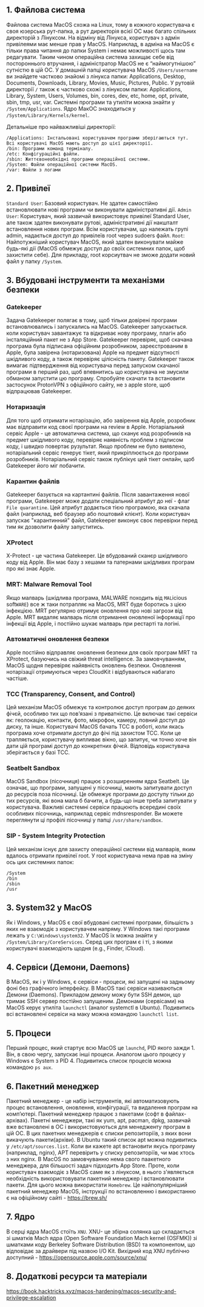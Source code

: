 ## 1. Файлова система
Файлова система MacOS схожа на Linux, тому в кожного користувача є своя юзерська рут-папка, а рут директорія всієї ОС має багато спільних директорій з Лінуксом. На відміну від Лінукса, користувач з адмін привілеями має менше прав у MacOS. Наприклад, в адміна на MacOS є тільки права читання до папки System і немає можливості щось там редагувати. Таким чином операційна система захищає себе від постороннього втручання, і адміністратор MacOS не є “наймогутнішою” сутністю в цій ОС.
У домашній папці користувача MacOS `/Users/username` ви знайдете частково знайомі з лінукса папки: Applications, Desktop, Documents, Downloads, Library, Movies, Music, Pictures, Public.
У рутовій директорії `/` також є частково схожі з лінуксом папки: Applications, Library, System, Users, Volumes, bin, cores, dev, etc, home, opt, private, sbin, tmp, usr, var.
Системні програми та утиліти можна знайти у `/System/Applications`.
Ядро МакОС знаходиться у `/System/Library/Kernels/kernel`.

Детальніше про найважливіші директорії:
```
/Applications: Інстальовані користувачем програми зберігаються тут. Всі користувачі MacOS мають доступ до цієї директорії.
/bin: Програми команд терміналу.
/etc: Конфігураційні файли.
/sbin: Життєвонеобхідні програми операційної системи.
/System: Файли операційної системи MacOS.
/var: Файли з логами
```

## 2. Привілеї
`Standard User`: Базовий користувач. Не здатен самостійно встановлювати нові програми чи виконувати адміністративні дії.
`Admin User`: Користувач, який зазвичай використовує привілеї Standard User, але також здатен виконувати рутові, адміністративні дії накшталт встановлення нових програм. Всім користувачам, що належать групі admin, надається доступ до привілеїв root через sudoers файл.
`Root`: Найпотужніший користувач MacOS, який здатен виконувати майже будь-які дії (MacOS обмежує доступ до своїх системних папок, щоб захистити себе). Для прикладу, root корсиутвач не зможе додати новий файл у папку `/System`. 

## 3. Вбудовані інструменти та механізми безпеки
### Gatekeeper
Задача Gatekeeper полягає в тому, щоб тільки довірені програми встановлювались і запускались на MacOS. Gatekeeper запускається. коли користувач завантажує та відкриває нову програму, плагін або інсталяційний пакет не з App Store. Gatekeeper перевіряє, щоб скачана програма була підписана офіційним розробником, зареєстрованим в Apple, була завірена (нотаризована) Apple на предмет відсутності шкідливого коду, а також перевіряє цілісність пакету. Gatekeeper також вимагає підтвердження від користувача перед запуском скачаної програми в перший раз, щоб впевнитись що користувача не змусили обманом запустити цю програму.
Спробуйте скачати та встановити застосунок ProtonVPN з офіційного сайту, не з apple store, щоб відпрацював Gatekeeper.

### Нотаризація
Для того щоб отримати нотарізацію, або завірення від Apple, розробник має відправити код своєї програми на review в Apple. Нотаріальний сервіс Apple - це автоматична система, що сканує код розробників на предмет шкідливого коду, перевіряє наявність проблем з підписом коду, і швидко повертає рузультат. Якщо проблем не було виявлено, нотаріальний сервіс генерує тікет, який прикріплюється до програми розробників. Нотаріальний сервіс також публікує цей тікет онлайн, щоб Gatekeeper його міг побачити.

### Карантин файлів
Gatekeeper базується на картантині файлів.
Після завантаження нової програми, Gatekeeper може додати спеціальний атрибут до неї - флаг `File quarantine`. Цей атрибут додається тією програмою, яка скачала файл (наприклад, веб браузер або поштовий клієнт).
Коли користувач запускає "карантинний" файл, Gatekeeper виконує своє перевірки перед тим як дозволити файлу запуститись.

### XProtect
X-Protect - це частина Gatekeeper. Це вбудований сканєр шкідливого коду від Apple. Він має базу з хешами та патернами шкідливих програм про які знає Apple.

### MRT: Malware Removal Tool
Якщо малварь (шкідлива програма, MALWARE походить від `MAL`icious soft`WARE`) все ж таки потрапляє на MacOS, MRT буде боротись з цією інфекцією. MRT регулярно отримує оновлення про нові загрози від Apple. MRT видаляє малварь після отримання оновленої інформації про інфекції від Apple, і постійно шукає малварь при рестарті та логіні.

### Автоматичні оновлення безпеки
Apple постійно відправляє оновлення безпеки для своїх програм MRT та XProtect, базуючись на свіжий threat intelligence. За замовчуванням, MacOS щодня перевіряє найявність оновлень безпеки. Оновлення нотарізації отримуються через CloudKit і відбуваються набагато частіше.

### TCC (Transparency, Consent, and Control) 
Цей механізм MacOS обмежує та контролює доступ програм до деяких фічєй, особливо тих що повʼязані з приватністю. Це включає такі сервіси як: геолокацію, контакти, фото, мікрофон, камеру, повний доступ до диску, та інше.
Користувачі MacOS бачать TCC в роботі, коли якась програма хоче отримати доступ до фічі під захистом TCC. Коли це трапляється, користувачу випливає вікно, що запитує, чи точно хоче він дати цій програмі доступ до конкретних фічєй. Відповідь користувача зберігається у базі TCC. 

### Seatbelt Sandbox
MacOS Sandbox (пісочниця) працює з розширенням ядра Seatbelt. Це означає, що програми, запущені у пісочниці, мають запитувати доступ до ресурсів поза пісочниці. Це обмежує програми до доступу тільки до тих ресурсів, які вона мала б бачити, а будь-що інше треба запитувати у користувача.
Важливі системні сервіси працюють всередині своїх особливих пісочниць, наприклад сервіс mdnsresponder. Ви можете переглянути ці профілі пісочниці у папці `/usr/share/sandbox`.

### SIP - System Integrity Protection
Цей механізм існує для захисту операційної системи від малварів, яким вдалось отримати привілеї root. У root користувача нема прав на зміну ось цих системних папок:
```
/System
/bin
/sbin
/usr
```

## 3. System32 у MacOS
Як і Windows, у MacOS є свої вбудовані системні програми, більшість з яких не взаємодіє з користувачем напряму. У Windows такі програми лежать у `C:\Windows\system32`. У MacOS їх можна знайти у `/System/Library/CoreServices`. Серед цих програм є і ті, з якими користувачі взаємодіють щодня (e.g., Finder, iCloud). 
 
## 4. Сервіси (Демони, Daemons)
В MacOS, як і у Windows, є сервіси - процеси, які запущені на задньому фоні без графічного інтерфейсу. В MacOS такі сервіси називаються Демони (Daemons). Прикладом демону можу бути SSH демон, що тримає SSH сервер постійно запущеним. Демонами (сервісами) на MacOS керує утиліта `launchctl` (аналог systemctl в Ubuntu). Подивитись всі встановлені сервіси на маку можна командою `launchctl list`. 

## 5. Процеси
Перший процес, який стартує всю MacOS це `launchd`, PID якого зажди 1. Він, в свою чергу, запускає інші процеси. Аналогом цього процесу у Windows є System з PID 4. Подивитись список процесів можна командою `ps aux`.

## 6. Пакетний менеджер
Пакетний менеджер - це набір інструментів, які автоматизовують процес встановлення, оновлення, конфігурації, та видалення програм на компʼютері. Пакетний менеджер працює з пакетами (софт в файлах-архівах). Пакетні менеджери, такі як yum, apt, pacman, dpkg, зазвичай вже встановлені в ОС і використовуються для менедженту програм в цій ОС. В цих пакетних менеджерів є списки репозиторіїв, з яких вони викачують пакети(архіви). 
В Ubuntu такий список apt можна подивитись у `/etc/apt/sources.list`. Коли ви кажете apt встановити якусь програму (наприклад, nginx), APT перевірить у списку репозиторіїв, чи має хтось з них nginx. 
В MacOS по замовчуванню нема свого паакетного менеджера, для більшості задач підходить App Store. Проте, коли користувач взаємодіє з MacOS саме як з лінуксом, в нього з'являється необхідність використовувати пакетний менеджер і встановлювати пакети. Для цього можна використати `Homebrew`. Це найпопулярніший пакетний менеджер MacOS, інструкції по встановленню і використанню є на офіційному сайті - https://brew.sh/

## 7. Ядро
В серці ядра MacOS стоїть `XNU`. XNU- це збірна солянка що складається зі шматків Mach ядра (Open Software Foundation Mach kernel (OSFMK)) зі шматками коду Berkeley Software Distribution (BSD) та компонентом, що відповідає за драйвери під назвою I/O Kit. Вихідний код XNU публічно доступний - https://opensource.apple.com/source/xnu/

## 8. Додаткові ресурси та матеріали
https://book.hacktricks.xyz/macos-hardening/macos-security-and-privilege-escalation
